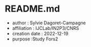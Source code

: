 # README.md

- author : Sylvie Dagoret-Campagne
- affiliation : IJCLab/IN2P3/CNRS
- creation date : 2022-12-19
- purpose :Study Fors2


